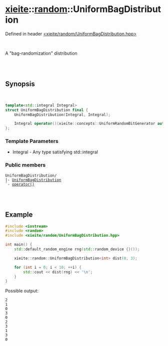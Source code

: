 # [xieite](../../README.md)::[random](../random.md)::UniformBagDistribution
Defined in header [<xieite/random/UniformBagDistribution.hpp>](../../include/xieite/random/UniformBagDistribution.hpp)

<br/>

A "bag-randomization" distribution

<br/><br/>

## Synopsis

<br/>

```cpp
template<std::integral Integral>
struct UniformBagDistribution final {
	UniformBagDistribution(Integral, Integral);

	Integral operator()(xieite::concepts::UniformRandomBitGenerator auto&) const;
};
```
### Template Parameters
- Integral - Any type satisfying std::integral
### Public members
<pre><code>UniformBagDistribution/
|- <a href="./UniformBagDistribution/constructor.md">UniformBagDistribution</a>
`- <a href="./UniformBagDistribution/operatorCall.md">operator()</a>
</code></pre>

<br/><br/>

## Example
```cpp
#include <iostream>
#include <random>
#include <xieite/random/UniformBagDistribution.hpp>

int main() {
	std::default_random_engine rng(std::random_device {}());

	xieite::random::UniformBagDistribution<int> dist(0, 3);

	for (int i = 0; i < 10; ++i) {
		std::cout << dist(rng) << '\n';
	}
}
```
Possible output:
```
2
1
0
3
0
2
3
1
3
0
```
